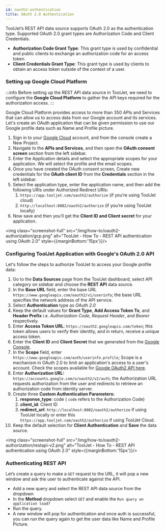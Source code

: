 ```yaml
---
id: oauth2-authentication
title: OAuth 2.0 Authentication
---
```


ToolJet’s REST API data source supports OAuth 2.0 as the authentication type. Supported OAuth 2.0 grant types are Authorization Code and Client Credentials.

- **Authorization Code Grant Type**: This grant type is used by confidential and public clients to exchange an authorization code for an access token.
- **Client Credentials Grant Type**: This grant type is used by clients to obtain an access token outside of the context of a user.

### Setting up Google Cloud Platform

:::info
Before setting up the REST API data source in ToolJet, we need to configure the **Google Cloud Platform** to gather the API keys required for the authorization access.
:::

Google Cloud Platform provides access to more than 350 APIs and Services that can allow us to access data from our Google account and its services. Let's create an OAuth application that can be given permission to use our Google profile data such as Name and Profile picture.

1. Sign in to your [Google Cloud](https://cloud.google.com/) account, and from the console create a New Project.
2. Navigate to the **APIs and Services**, and then open the **OAuth consent screen** section from the left sidebar.
3. Enter the Application details and select the appropriate scopes for your application. We will select the profile and the email scopes. 
4. Once you have created the OAuth consent screen, Create new credentials for the **OAuth client ID** from the **Credentials** section in the left sidebar.
5. Select the application type, enter the application name, and then add the following URIs under Authorized Redirect URIs:
    1. `https://app.tooljet.com/oauth2/authorize` (if you’re using ToolJet cloud)
    2. `http://localhost:8082/oauth2/authorize` (if you’re using ToolJet locally)
6. Now save and then you’ll get the **Client ID and Client secret** for your application.

<img class="screenshot-full" src="/img/how-to/oauth2-authorization/gcp.png" alt="ToolJet - How To - REST API authentication using OAuth 2.0" style={{marginBottom:'15px'}}/>

### Configuring ToolJet Application with Google's OAuth 2.0 API

Let's follow the steps to authorize ToolJet to access your Google profile data:

1. Go to the **Data Sources** page from the ToolJet dashboard, select API category on sidebar and choose the **REST API** data source.
2. In the **Base URL** field, enter the base URL `https://www.googleapis.com/oauth2/v1/userinfo`; the base URL specifies the network address of the API service.
3. Select **Authentication** type as *OAuth 2.0*
4. Keep the default values for **Grant Type**, **Add Access Token To**, and **Header Prefix** i.e. *Authorization Code*, *Request Header*, and *Bearer* respectively.
5. Enter **Access Token URL**: `https://oauth2.googleapis.com/token`; this token allows users to verify their identity, and in return, receive a unique access token.
6. Enter the **Client ID** and **Client Secret** that we generated from the [Google Console](http://console.developers.google.com/).
7. In the **Scope** field, enter `https://www.googleapis.com/auth/userinfo.profile`; Scope is a mechanism in OAuth 2.0 to limit an application's access to a user's account. Check the scopes available for [Google OAuth2 API here](https://developers.google.com/identity/protocols/oauth2/scopes#oauth2).
8. Enter **Authorization URL:** `https://accounts.google.com/o/oauth2/v2/auth`; the Authorization URL requests authorization from the user and redirects to retrieve an authorization code from identity server.
9. Create three **Custom Authentication Parameters:**
    1. **response_type**: code ( `code` refers to the Authorization Code)
    2. **client_id**: Client ID
    3. **redirect_url**: `http://localhost:8082/oauth2/authorize` if using ToolJet locally or enter this `https://app.tooljet.com/oauth2/authorize` if using ToolJet Cloud.
10. Keep the default selection for **Client Authentication** and **Save** the data source.

<img class="screenshot-full" src="/img/how-to/oauth2-authorization/restapi-v2.png" alt="ToolJet - How To - REST API authentication using OAuth 2.0" style={{marginBottom:'15px'}}/>

### Authenticating REST API

Let’s create a query to make a `GET` request to the URL, it will pop a new window and ask the user to authenticate against the API.

- Add a new query and select the REST API data source from the dropdown
- In the **Method** dropdown select `GET` and enable the  `Run query on application load?`
- Run the query. 
- A new window will pop for authentication and once auth is successful, you can run the query again to get the user data like Name and Profile Picture.